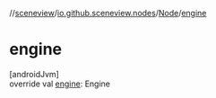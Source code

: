 //[sceneview](../../../index.md)/[io.github.sceneview.nodes](../index.md)/[Node](index.md)/[engine](engine.md)

# engine

[androidJvm]\
override val [engine](engine.md): Engine
